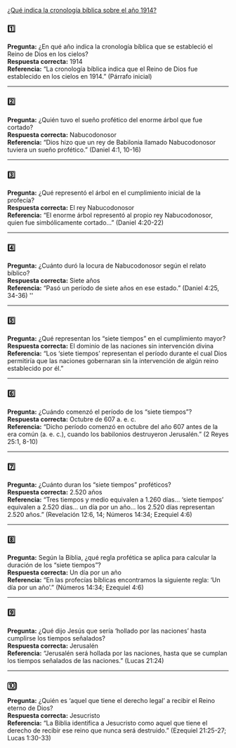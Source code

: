 [¿Qué indica la cronología bíblica sobre el año 1914?](https://www.jw.org/finder?wtlocale=S&docid=502014148&srcid=share)
### 1️⃣

**Pregunta:** ¿En qué año indica la cronología bíblica que se estableció el Reino de Dios en los cielos?  
**Respuesta correcta:** 1914  
**Referencia:** “La cronología bíblica indica que el Reino de Dios fue establecido en los cielos en 1914.” (Párrafo inicial)

---
### 2️⃣

**Pregunta:** ¿Quién tuvo el sueño profético del enorme árbol que fue cortado?  
**Respuesta correcta:** Nabucodonosor  
**Referencia:** “Dios hizo que un rey de Babilonia llamado Nabucodonosor tuviera un sueño profético.” (Daniel 4:1, 10-16)

---
### 3️⃣

**Pregunta:** ¿Qué representó el árbol en el cumplimiento inicial de la profecía?  
**Respuesta correcta:** El rey Nabucodonosor  
**Referencia:** “El enorme árbol representó al propio rey Nabucodonosor, quien fue simbólicamente cortado…” (Daniel 4:20-22)

---
### 4️⃣

**Pregunta:** ¿Cuánto duró la locura de Nabucodonosor según el relato bíblico?  
**Respuesta correcta:** Siete años  
**Referencia:** “Pasó un período de siete años en ese estado.” (Daniel 4:25, 34-36) ''

---
### 5️⃣

**Pregunta:** ¿Qué representan los “siete tiempos” en el cumplimiento mayor?  
**Respuesta correcta:** El dominio de las naciones sin intervención divina  
**Referencia:** “Los ‘siete tiempos’ representan el período durante el cual Dios permitiría que las naciones gobernaran sin la intervención de algún reino establecido por él.”

---
### 6️⃣

**Pregunta:** ¿Cuándo comenzó el período de los “siete tiempos”?  
**Respuesta correcta:** Octubre de 607 a. e. c.  
**Referencia:** “Dicho período comenzó en octubre del año 607 antes de la era común (a. e. c.), cuando los babilonios destruyeron Jerusalén.” (2 Reyes 25:1, 8-10)

---
### 7️⃣

**Pregunta:** ¿Cuánto duran los “siete tiempos” proféticos?  
**Respuesta correcta:** 2.520 años  
**Referencia:** “Tres tiempos y medio equivalen a 1.260 días… ‘siete tiempos’ equivalen a 2.520 días… un día por un año… los 2.520 días representan 2.520 años.” (Revelación 12:6, 14; Números 14:34; Ezequiel 4:6)

---
### 8️⃣

**Pregunta:** Según la Biblia, ¿qué regla profética se aplica para calcular la duración de los “siete tiempos”?  
**Respuesta correcta:** Un día por un año  
**Referencia:** “En las profecías bíblicas encontramos la siguiente regla: ‘Un día por un año’.” (Números 14:34; Ezequiel 4:6)

---
### 9️⃣

**Pregunta:** ¿Qué dijo Jesús que sería ‘hollado por las naciones’ hasta cumplirse los tiempos señalados?  
**Respuesta correcta:** Jerusalén  
**Referencia:** “Jerusalén será hollada por las naciones, hasta que se cumplan los tiempos señalados de las naciones.” (Lucas 21:24)

---
### 🔟

**Pregunta:** ¿Quién es ‘aquel que tiene el derecho legal’ a recibir el Reino eterno de Dios?  
**Respuesta correcta:** Jesucristo  
**Referencia:** “La Biblia identifica a Jesucristo como aquel que tiene el derecho de recibir ese reino que nunca será destruido.” (Ezequiel 21:25-27; Lucas 1:30-33)